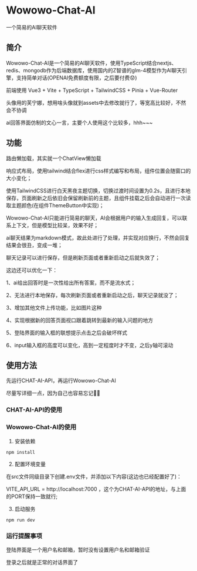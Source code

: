 # Wowowo-Chat-AI

一个简易的AI聊天软件

## 简介

Wowowo-Chat-AI是一个简易的AI聊天软件，使用TypeScript结合nextjs、redis、mongodb作为后端数据库，使用国内的Z智谱的glm-4模型作为AI聊天引擎，支持简单对话(OPENAI免费额度有限，之后要付费😟)

前端使用 Vue3 + Vite + TypeScript + TailwindCSS + Pinia + Vue-Router

头像用的芙宁娜，想用啥头像就到assets中去修改就行了，等宽高比较好，不然会不协调

ai回答界面仿制的文心一言，主要个人使用这个比较多，hhh~~~

## 功能

路由懒加载，其实就一个ChatView懒加载

响应式布局，使用tailwind结合flex进行css样式编写和布局，组件位置会随窗口的大小变化；

使用TailwindCSS进行白天黑夜主题切换，切换过渡时间设置为0.2s，且进行本地保存，页面刷新之后依旧会保留刷新前的主题，且组件挂载之后会自动进行一次读取主题颜色(在组件ThemeButton中实现)；

Wowowo-Chat-AI只能进行简易的聊天，AI会根据用户的输入生成回复，可以联系上下文，但是模型比较呆，效果不好；

ai聊天结果为markdown模式，故此处进行了处理，并实现对应换行，不然会回复结果会很丑，变成一堆；

聊天记录可以进行保存，但是刷新页面或者重新启动之后就失效了；

这边还可以优化一下：

1、ai给出回答时是一次性给出所有答案，而不是流水式；

2、无法进行本地保存，每次刷新页面或者重新启动之后，聊天记录就没了；

3、增加其他文件上传功能，比如图片这种

4、实现根据新的回答页面视口跟着跳转到最新的输入问题的地方

5、登陆界面的输入框的联想提示点击之后会破坏样式

6、input输入框的高度可以变化，高到一定程度时才不变，之后y轴可滚动

## 使用方法

先运行CHAT-AI-API，再运行Wowowo-Chat-AI

尽量写详细一点，因为自己也容易忘记🤣🤣

### CHAT-AI-API的使用

### Wowowo-Chat-AI的使用

1. 安装依赖

```
npm install
```

2. 配置环境变量

在src文件同级目录下创建.env文件，并添加以下内容(这边也已经配置好了)：

VITE_API_URL = http://localhost:7000 ，这个为CHAT-AI-API的地址，与上面的PORT保持一致就行;

3. 启动服务

```
npm run dev
```

### 运行提醒事项

登陆界面是一个用户名和邮箱，暂时没有设置用户名和邮箱验证

登录之后就是正常的对话界面了
